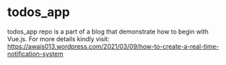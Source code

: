 # todos_app

todos_app repo is a part of a blog that demonstrate how to begin with Vue.js.
For more details kindly visit: https://awais013.wordpress.com/2021/03/09/how-to-create-a-real-time-notification-system
